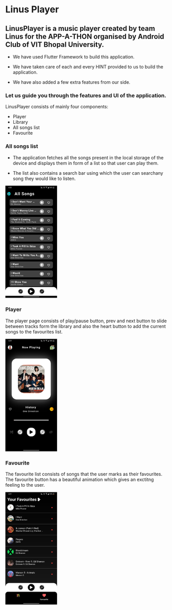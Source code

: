 # Linus Player

## LinusPlayer is a music player created by team Linus for the APP-A-THON organised by Android Club of VIT Bhopal University.

* We have used Flutter Framework to build this application.

* We have taken care of each and every HINT provided to us to build the application.

* We have also added a few extra features from our side.

### Let us guide you through the features and UI of the application.

LinusPlayer consists of mainly four components:

* Player 
* Library
* All songs list
* Favourite

### All songs list

* The application fetches all the songs present in the local storage of the device and displays them in form of a list so that user can play them.

* The list also contains a search bar using which the user can searchany song they would like to listen.

<img src="https://github.com/asmitranjansinha/Linus/blob/main/source/images/library.png?raw=true" width="32%">

### Player

The player page consists of play/pause button, prev and next button to slide between 
tracks form the library and also the heart button to add the  current songs to the 
favourites list.

<img src="https://github.com/asmitranjansinha/Linus/blob/main/source/images/player.png?raw=true" width="32%">

### Favourite

The favourite list consists of songs that the user marks as their favourites. 
The favourite button has a beautiful animation which gives an exctitng feeling to the user.

<img src="https://github.com/asmitranjansinha/Linus/blob/main/source/images/favourites.png?raw=true" width="32%">


